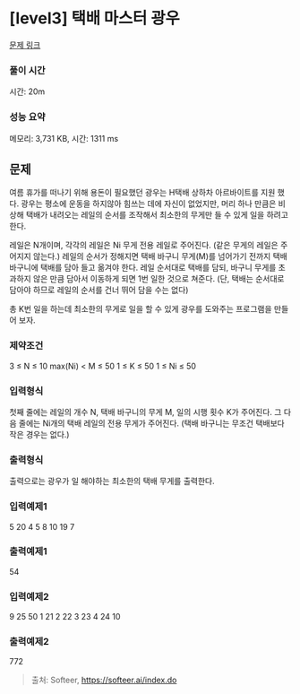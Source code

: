 # [level3] 택배 마스터 광우

[문제 링크](https://softeer.ai/practice/6273)

### 풀이 시간

시간: 20m

### 성능 요약

메모리: 3,731 KB, 시간: 1311 ms

## 문제

여름 휴가를 떠나기 위해 용돈이 필요했던 광우는 H택배 상하차 아르바이트를 지원 했다. 광우는 평소에 운동을 하지않아 힘쓰는 데에 자신이 없었지만, 머리 하나 만큼은 비상해 택배가 내려오는 레일의 순서를 조작해서 최소한의 무게만 들 수 있게 일을 하려고 한다.

레일은 N개이며, 각각의 레일은 Ni 무게 전용 레일로 주어진다. (같은 무게의 레일은 주어지지 않는다.) 레일의 순서가 정해지면 택배 바구니 무게(M)를 넘어가기 전까지 택배 바구니에 택배를 담아 들고 옮겨야 한다. 레일 순서대로 택배를 담되, 바구니 무게를 초과하지 않은 만큼 담아서 이동하게 되면 1번 일한 것으로 쳐준다. (단, 택배는 순서대로 담아야 하므로 레일의 순서를 건너 뛰어 담을 수는 없다)

총 K번 일을 하는데 최소한의 무게로 일을 할 수 있게 광우를 도와주는 프로그램을 만들어 보자.

### 제약조건
3 ≤ N ≤ 10
max(Ni) < M ≤ 50
1 ≤ K ≤ 50
1 ≤ Ni ≤ 50

### 입력형식
첫째 줄에는 레일의 개수 N, 택배 바구니의 무게 M, 일의 시행 횟수 K가 주어진다. 그 다음 줄에는 Ni개의 택배 레일의 전용 무게가 주어진다. (택배 바구니는 무조건 택배보다 작은 경우는 없다.)

### 출력형식
출력으로는 광우가 일 해야하는 최소한의 택배 무게를 출력한다.

### 입력예제1
5 20 4
5 8 10 19 7

### 출력예제1
54

### 입력예제2
9 25 50
1 21 2 22 3 23 4 24 10

### 출력예제2
772

> 출처: Softeer, https://softeer.ai/index.do
